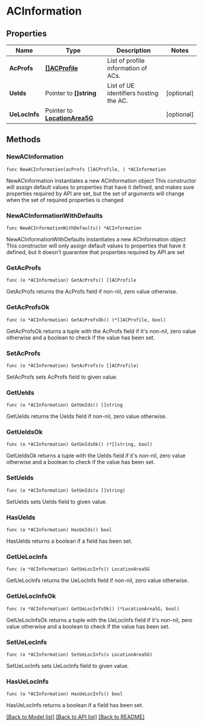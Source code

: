 # ACInformation

## Properties

Name | Type | Description | Notes
------------ | ------------- | ------------- | -------------
**AcProfs** | [**[]ACProfile**](ACProfile.md) | List of profile information of ACs. | 
**UeIds** | Pointer to **[]string** | List of UE identifiers hosting the AC. | [optional] 
**UeLocInfs** | Pointer to [**LocationArea5G**](LocationArea5G.md) |  | [optional] 

## Methods

### NewACInformation

`func NewACInformation(acProfs []ACProfile, ) *ACInformation`

NewACInformation instantiates a new ACInformation object
This constructor will assign default values to properties that have it defined,
and makes sure properties required by API are set, but the set of arguments
will change when the set of required properties is changed

### NewACInformationWithDefaults

`func NewACInformationWithDefaults() *ACInformation`

NewACInformationWithDefaults instantiates a new ACInformation object
This constructor will only assign default values to properties that have it defined,
but it doesn't guarantee that properties required by API are set

### GetAcProfs

`func (o *ACInformation) GetAcProfs() []ACProfile`

GetAcProfs returns the AcProfs field if non-nil, zero value otherwise.

### GetAcProfsOk

`func (o *ACInformation) GetAcProfsOk() (*[]ACProfile, bool)`

GetAcProfsOk returns a tuple with the AcProfs field if it's non-nil, zero value otherwise
and a boolean to check if the value has been set.

### SetAcProfs

`func (o *ACInformation) SetAcProfs(v []ACProfile)`

SetAcProfs sets AcProfs field to given value.


### GetUeIds

`func (o *ACInformation) GetUeIds() []string`

GetUeIds returns the UeIds field if non-nil, zero value otherwise.

### GetUeIdsOk

`func (o *ACInformation) GetUeIdsOk() (*[]string, bool)`

GetUeIdsOk returns a tuple with the UeIds field if it's non-nil, zero value otherwise
and a boolean to check if the value has been set.

### SetUeIds

`func (o *ACInformation) SetUeIds(v []string)`

SetUeIds sets UeIds field to given value.

### HasUeIds

`func (o *ACInformation) HasUeIds() bool`

HasUeIds returns a boolean if a field has been set.

### GetUeLocInfs

`func (o *ACInformation) GetUeLocInfs() LocationArea5G`

GetUeLocInfs returns the UeLocInfs field if non-nil, zero value otherwise.

### GetUeLocInfsOk

`func (o *ACInformation) GetUeLocInfsOk() (*LocationArea5G, bool)`

GetUeLocInfsOk returns a tuple with the UeLocInfs field if it's non-nil, zero value otherwise
and a boolean to check if the value has been set.

### SetUeLocInfs

`func (o *ACInformation) SetUeLocInfs(v LocationArea5G)`

SetUeLocInfs sets UeLocInfs field to given value.

### HasUeLocInfs

`func (o *ACInformation) HasUeLocInfs() bool`

HasUeLocInfs returns a boolean if a field has been set.


[[Back to Model list]](../README.md#documentation-for-models) [[Back to API list]](../README.md#documentation-for-api-endpoints) [[Back to README]](../README.md)


